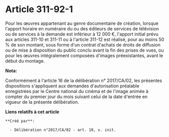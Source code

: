 # Article 311-92-1

Pour les œuvres appartenant au genre documentaire de création, lorsque l'apport horaire en numéraire du ou des éditeurs de
services de télévision ou de services à la demande est inférieur à 12 000 €, l'apport initial prévu aux articles 311-10 et
311-11 ou à l'article 311-12 est réalisé, pour au moins 50 % de son montant, sous forme d'un contrat d'achats de droits de
diffusion ou de mise à disposition du public conclu avant la fin des prises de vues, ou pour les œuvres intégralement
composées d'images préexistantes, avant le début du montage.

**Nota:**

Conformément à l'article 16 de la délibération n° 2017/CA/02, les présentes dispositions s'appliquent aux demandes
d'autorisation préalable enregistrées par le Centre national du cinéma et de l'image animée à compter du premier jour du mois
suivant celui de la date d'entrée en vigueur de la présente délibération.

**Liens relatifs à cet article**

	**Créé par**:

	  - Délibération n°2017/CA/02 - art. 10, v. init.
